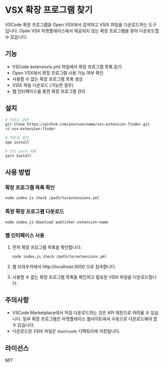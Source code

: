 # VSX 확장 프로그램 찾기

VSCode 확장 프로그램을 Open VSX에서 검색하고 VSIX 파일을 다운로드하는 도구입니다. Open VSX 마켓플레이스에서 제공되지 않는 확장 프로그램을 찾아 다운로드할 수 있습니다.

## 기능

- VSCode extensions.yml 파일에서 확장 프로그램 목록 읽기
- Open VSX에서 확장 프로그램 사용 가능 여부 확인
- 사용할 수 없는 확장 프로그램 목록 생성
- VSIX 파일 다운로드 (가능한 경우)
- 웹 인터페이스를 통한 확장 프로그램 관리

## 설치

```bash
# 저장소 클론
git clone https://github.com/yourusername/vsx-extension-finder.git
cd vsx-extension-finder

# 의존성 설치
npm install

# 또는 yarn 사용
yarn install
```

## 사용 방법

### 확장 프로그램 목록 확인

```bash
node index.js check /path/to/extensions.yml
```

### 특정 확장 프로그램 다운로드

```bash
node index.js download publisher.extension-name
```

### 웹 인터페이스 사용

1. 먼저 확장 프로그램 목록을 확인합니다:
   ```bash
   node index.js check /path/to/extensions.yml
   ```

2. 웹 브라우저에서 http://localhost:3000 으로 접속합니다.

3. 사용할 수 없는 확장 프로그램 목록을 확인하고 필요한 VSIX 파일을 다운로드합니다.

## 주의사항

- VSCode Marketplace에서 직접 다운로드하는 것은 API 제한으로 어려울 수 있습니다. 일부 확장 프로그램은 마켓플레이스 웹사이트에서 수동으로 다운로드해야 할 수 있습니다.
- 다운로드한 VSIX 파일은 `downloads` 디렉토리에 저장됩니다.

## 라이선스

MIT
